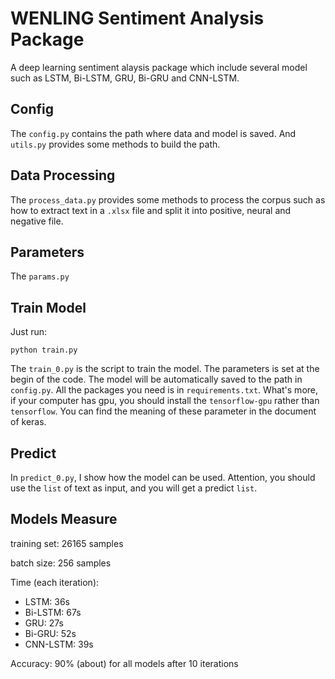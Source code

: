 # WENLING Sentiment Analysis Package
A deep learning sentiment alaysis package which include several model such as LSTM, Bi-LSTM, GRU, Bi-GRU and CNN-LSTM.

## Config
The `config.py` contains the path where data and model is saved. And `utils.py` provides some methods to build the path.

## Data Processing
The `process_data.py` provides some methods to process the corpus such as how to extract text in a `.xlsx` file and split it into positive, neural and negative file.

## Parameters
The `params.py`

## Train Model
Just run:
```
python train.py
```
The `train_0.py` is the script to train the model. The parameters is set at the begin of the code. The model will be automatically saved to the path in `config.py`. All the packages you need is in `requirements.txt`. What's more, if your computer has gpu, you should install the `tensorflow-gpu` rather than `tensorflow`. You can find the meaning of these parameter in the document of keras.

## Predict
In `predict_0.py`, I show how the model can be used. Attention, you should use the `list` of text as input, and you will get a predict `list`. 


## Models Measure
training set: 26165 samples

batch size: 256 samples

Time (each iteration):
- LSTM: 36s 
- Bi-LSTM: 67s 
- GRU: 27s 
- Bi-GRU: 52s
- CNN-LSTM: 39s

Accuracy: 90% (about) for all models after 10 iterations
